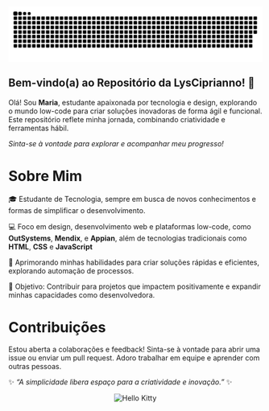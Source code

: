 <picture align="center">
<source media="(prefers-color-scheme: dark)" srcset="https://raw.githubusercontent.com/lysciprianno/lysciprianno/output/github-contribution-grid-snake-dark.svg">
<source media="(prefers-color-scheme: light)" srcset="https://raw.githubusercontent.com/lysciprianno/lysciprianno/output/github-contribution-grid-snake-dark.svg">
<img align="center" alt="github contribution grid snake animation" src="https://raw.githubusercontent.com/lysciprianno/lysciprianno/output/github-contribution-grid-snake.svg">
</picture>

## Bem-vindo(a) ao Repositório da LysCiprianno! 🚀
 
Olá! Sou **Maria**, estudante apaixonada por tecnologia e design, explorando o mundo low-code para criar soluções inovadoras de forma ágil e funcional. Este repositório reflete minha jornada, combinando criatividade e ferramentas hábil.

_Sinta-se à vontade para explorar e acompanhar meu progresso!_
 
# Sobre Mim 
🎓 Estudante de Tecnologia, sempre em busca de novos conhecimentos e formas de simplificar o desenvolvimento. 

💻 Foco em design, desenvolvimento web e plataformas low-code, como **OutSystems**, **Mendix**, e **Appian**, além de tecnologias tradicionais como **HTML**, **CSS** e **JavaScript**

🌱 Aprimorando minhas habilidades para criar soluções rápidas e eficientes, explorando automação de processos.

🎯 Objetivo: Contribuir para projetos que impactem positivamente e expandir minhas capacidades como desenvolvedora.
 
# Contribuições
Estou aberta a colaborações e feedback! Sinta-se à vontade para abrir uma issue ou enviar um pull request. Adoro trabalhar em equipe e aprender com outras pessoas.
 
✨ _“A simplicidade libera espaço para a criatividade e inovação.”_ ✨

<div align="center">
  <img src="https://media.tenor.com/TOAYvUEsFQMAAAAi/hello-kitty.gif" alt="Hello Kitty">
</div>


